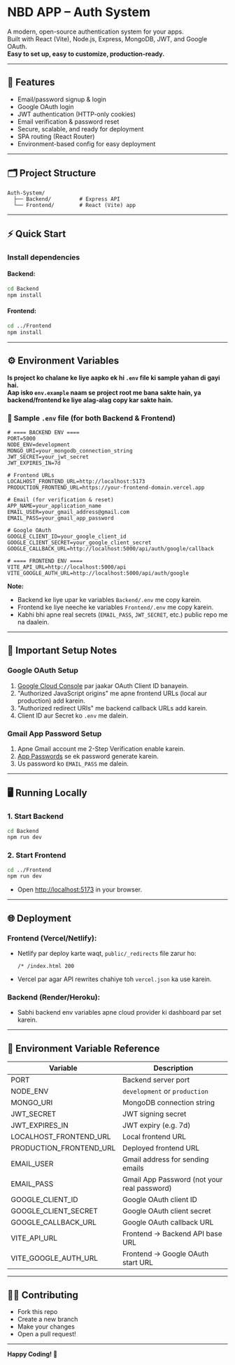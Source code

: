 # NBD APP – Auth System

A modern, open-source authentication system for your apps.  
Built with React (Vite), Node.js, Express, MongoDB, JWT, and Google OAuth.  
**Easy to set up, easy to customize, production-ready.**

---

## 🚀 Features

- Email/password signup & login
- Google OAuth login
- JWT authentication (HTTP-only cookies)
- Email verification & password reset
- Secure, scalable, and ready for deployment
- SPA routing (React Router)
- Environment-based config for easy deployment

---

## 🗂️ Project Structure

```
Auth-System/
  ├── Backend/         # Express API
  └── Frontend/        # React (Vite) app
```

---

## ⚡ Quick Start

### **Install dependencies**

#### Backend:
```bash
cd Backend
npm install
```

#### Frontend:
```bash
cd ../Frontend
npm install
```

---

## ⚙️ Environment Variables

**Is project ko chalane ke liye aapko ek hi `.env` file ki sample yahan di gayi hai.  
Aap isko `env.example` naam se project root me bana sakte hain, ya backend/frontend ke liye alag-alag copy kar sakte hain.**

### 🔑 **Sample `.env` file (for both Backend & Frontend)**

```env
# ==== BACKEND ENV ====
PORT=5000
NODE_ENV=development
MONGO_URI=your_mongodb_connection_string
JWT_SECRET=your_jwt_secret
JWT_EXPIRES_IN=7d

# Frontend URLs
LOCALHOST_FRONTEND_URL=http://localhost:5173
PRODUCTION_FRONTEND_URL=https://your-frontend-domain.vercel.app

# Email (for verification & reset)
APP_NAME=your_application_name
EMAIL_USER=your_gmail_address@gmail.com
EMAIL_PASS=your_gmail_app_password

# Google OAuth
GOOGLE_CLIENT_ID=your_google_client_id
GOOGLE_CLIENT_SECRET=your_google_client_secret
GOOGLE_CALLBACK_URL=http://localhost:5000/api/auth/google/callback

# ==== FRONTEND ENV ====
VITE_API_URL=http://localhost:5000/api
VITE_GOOGLE_AUTH_URL=http://localhost:5000/api/auth/google
```

**Note:**  
- Backend ke liye upar ke variables `Backend/.env` me copy karein.  
- Frontend ke liye neeche ke variables `Frontend/.env` me copy karein.  
- Kabhi bhi apne real secrets (`EMAIL_PASS`, `JWT_SECRET`, etc.) public repo me na daalein.

---

## 📝 Important Setup Notes

### **Google OAuth Setup**
1. [Google Cloud Console](https://console.cloud.google.com/apis/credentials) par jaakar OAuth Client ID banayein.
2. "Authorized JavaScript origins" me apne frontend URLs (local aur production) add karein.
3. "Authorized redirect URIs" me backend callback URLs add karein.
4. Client ID aur Secret ko `.env` me dalein.

### **Gmail App Password Setup**
1. Apne Gmail account me 2-Step Verification enable karein.
2. [App Passwords](https://myaccount.google.com/apppasswords) se ek password generate karein.
3. Us password ko `EMAIL_PASS` me dalein.

---

## 🖥️ Running Locally

### 1. **Start Backend**
```bash
cd Backend
npm run dev
```

### 2. **Start Frontend**
```bash
cd ../Frontend
npm run dev
```

- Open [http://localhost:5173](http://localhost:5173) in your browser.

---

## 🌐 Deployment

### **Frontend (Vercel/Netlify):**
- Netlify par deploy karte waqt, `public/_redirects` file zarur ho:
  ```
  /* /index.html 200
  ```
- Vercel par agar API rewrites chahiye toh `vercel.json` ka use karein.

### **Backend (Render/Heroku):**
- Sabhi backend env variables apne cloud provider ki dashboard par set karein.

---

## 🔑 Environment Variable Reference

| Variable                  | Description                                 |
|---------------------------|---------------------------------------------|
| PORT                      | Backend server port                         |
| NODE_ENV                  | `development` or `production`               |
| MONGO_URI                 | MongoDB connection string                   |
| JWT_SECRET                | JWT signing secret                          |
| JWT_EXPIRES_IN            | JWT expiry (e.g. 7d)                        |
| LOCALHOST_FRONTEND_URL    | Local frontend URL                          |
| PRODUCTION_FRONTEND_URL   | Deployed frontend URL                       |
| EMAIL_USER                | Gmail address for sending emails            |
| EMAIL_PASS                | Gmail App Password (not your real password) |
| GOOGLE_CLIENT_ID          | Google OAuth client ID                      |
| GOOGLE_CLIENT_SECRET      | Google OAuth client secret                  |
| GOOGLE_CALLBACK_URL       | Google OAuth callback URL                   |
| VITE_API_URL              | Frontend → Backend API base URL             |
| VITE_GOOGLE_AUTH_URL      | Frontend → Google OAuth start URL           |

---

## 🧑‍💻 Contributing

- Fork this repo
- Create a new branch
- Make your changes
- Open a pull request!


---

**Happy Coding! 🚀**